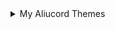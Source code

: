<details>
<summary>My Aliucord Themes</summary>
<br>

  - #### [Cyberworld](https://github.com/Quinxxxx/Disc-stuff/blob/main/Cyberworld/README.md)
  - #### [Nord](https://github.com/Quinxxxx/Disc-stuff/blob/main/Nord/README.md)
  - #### [Stains 2](https://github.com/Quinxxxx/Disc-stuff/blob/main/Stains/README.md)
  - #### [Catppuccin](https://github.com/Quinxxxx/U/blob/main/Catppuccin/README.md)
</details>


